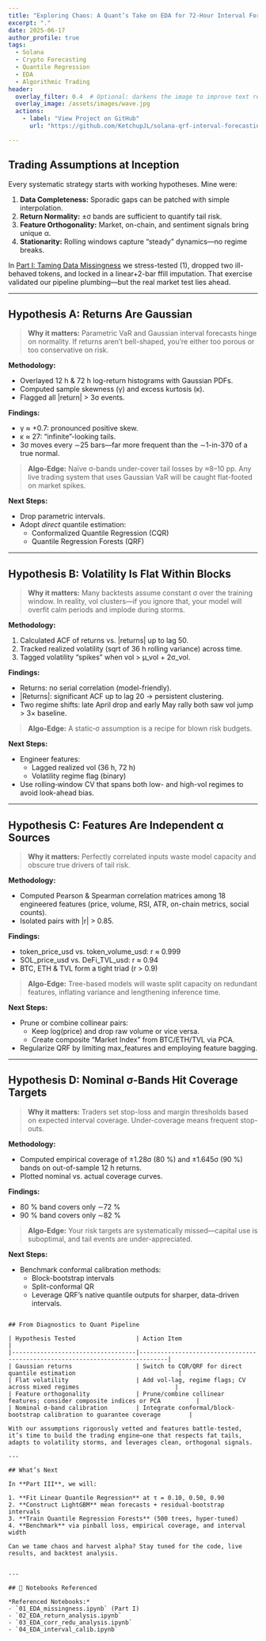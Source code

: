 ```yaml
---
title: "Exploring Chaos: A Quant’s Take on EDA for 72-Hour Interval Forecasts of Solana Mid-Cap Tokens"
excerpt: "."
date: 2025-06-17
author_profile: true
tags:
  - Solana
  - Crypto Forecasting
  - Quantile Regression
  - EDA
  - Algorithmic Trading
header:
  overlay_filter: 0.4  # Optional: darkens the image to improve text readability
  overlay_image: /assets/images/wave.jpg
  actions:
    - label: "View Project on GitHub"
      url: "https://github.com/KetchupJL/solana-qrf-interval-forecasting"

---
```


## Trading Assumptions at Inception

Every systematic strategy starts with working hypotheses. Mine were:

1. **Data Completeness:** Sporadic gaps can be patched with simple interpolation.  
2. **Return Normality:** ±σ bands are sufficient to quantify tail risk.  
3. **Feature Orthogonality:** Market, on-chain, and sentiment signals bring unique α.  
4. **Stationarity:** Rolling windows capture “steady” dynamics—no regime breaks.

In [Part I: Taming Data Missingness](https://ketchupjl.github.io/qrf-pipeline/) we stress-tested (1), dropped two ill-behaved tokens, and locked in a linear+2-bar ffill imputation. That exercise validated our pipeline plumbing—but the real market test lies ahead.

---

## Hypothesis A: Returns Are Gaussian

> **Why it matters:** Parametric VaR and Gaussian interval forecasts hinge on normality. If returns aren’t bell-shaped, you’re either too porous or too conservative on risk.

**Methodology:**  
- Overlayed 12 h & 72 h log-return histograms with Gaussian PDFs.  
- Computed sample skewness (γ) and excess kurtosis (κ).  
- Flagged all |return| > 3σ events.

**Findings:**  
- γ ≈ +0.7: pronounced positive skew.  
- κ ≈ 27: “infinite”-looking tails.  
- 3σ moves every ∼25 bars—far more frequent than the ∼1-in-370 of a true normal.

> **Algo-Edge:** Naïve σ-bands under-cover tail losses by ≈8–10 pp. Any live trading system that uses Gaussian VaR will be caught flat-footed on market spikes.

**Next Steps:**  
- Drop parametric intervals.  
- Adopt _direct_ quantile estimation:  
  - Conformalized Quantile Regression (CQR)  
  - Quantile Regression Forests (QRF)

---

## Hypothesis B: Volatility Is Flat Within Blocks

> **Why it matters:** Many backtests assume constant σ over the training window. In reality, vol clusters—if you ignore that, your model will overfit calm periods and implode during storms.

**Methodology:**  
1. Calculated ACF of returns vs. |returns| up to lag 50.  
2. Tracked realized volatility (sqrt of 36 h rolling variance) across time.  
3. Tagged volatility “spikes” when vol > µ_vol + 2σ_vol.

**Findings:**  
- Returns: no serial correlation (model-friendly).  
- |Returns|: significant ACF up to lag 20 → persistent clustering.  
- Two regime shifts: late April drop and early May rally both saw vol jump > 3× baseline.

> **Algo-Edge:** A static‐σ assumption is a recipe for blown risk budgets.  

**Next Steps:**  
- Engineer features:  
  - Lagged realized vol (36 h, 72 h)  
  - Volatility regime flag (binary)  
- Use rolling‐window CV that spans both low- and high-vol regimes to avoid look-ahead bias.

---

## Hypothesis C: Features Are Independent α Sources


> **Why it matters:** Perfectly correlated inputs waste model capacity and obscure true drivers of tail risk.

**Methodology:**  
- Computed Pearson & Spearman correlation matrices among 18 engineered features (price, volume, RSI, ATR, on-chain metrics, social counts).  
- Isolated pairs with |r| > 0.85.

**Findings:**  
- token_price_usd vs. token_volume_usd: r ≈ 0.999  
- SOL_price_usd vs. DeFi_TVL_usd: r ≈ 0.94  
- BTC, ETH & TVL form a tight triad (r > 0.9)

> **Algo-Edge:** Tree-based models will waste split capacity on redundant features, inflating variance and lengthening inference time.

**Next Steps:**  
- Prune or combine collinear pairs:  
  - Keep log(price) and drop raw volume or vice versa.  
  - Create composite “Market Index” from BTC/ETH/TVL via PCA.  
- Regularize QRF by limiting max_features and employing feature bagging.

---

## Hypothesis D: Nominal σ-Bands Hit Coverage Targets


> **Why it matters:** Traders set stop-loss and margin thresholds based on expected interval coverage. Under-coverage means frequent stop-outs.

**Methodology:**  
- Computed empirical coverage of ±1.28σ (80 %) and ±1.645σ (90 %) bands on out-of-sample 12 h returns.  
- Plotted nominal vs. actual coverage curves.

**Findings:**  
- 80 % band covers only ∼72 %  
- 90 % band covers only ∼82 %

> **Algo-Edge:** Your risk targets are systematically missed—capital use is suboptimal, and tail events are under-appreciated.

**Next Steps:**  
- Benchmark conformal calibration methods:  
  - Block-bootstrap intervals  
  - Split-conformal QR  
  - Leverage QRF’s native quantile outputs for sharper, data-driven intervals.

```

## From Diagnostics to Quant Pipeline

| Hypothesis Tested                 | Action Item                                                                  |
|-----------------------------------|------------------------------------------------------------------------------|
| Gaussian returns                  | Switch to CQR/QRF for direct quantile estimation                             |
| Flat volatility                   | Add vol-lag, regime flags; CV across mixed regimes                           |
| Feature orthogonality             | Prune/combine collinear features; consider composite indices or PCA          |
| Nominal σ-band calibration        | Integrate conformal/block-bootstrap calibration to guarantee coverage        |

With our assumptions rigorously vetted and features battle-tested, it’s time to build the trading engine—one that respects fat tails, adapts to volatility storms, and leverages clean, orthogonal signals.

---

## What’s Next

In **Part III**, we will:

1. **Fit Linear Quantile Regression** at τ = 0.10, 0.50, 0.90  
2. **Construct LightGBM** mean forecasts + residual-bootstrap intervals  
3. **Train Quantile Regression Forests** (500 trees, hyper-tuned)  
4. **Benchmark** via pinball loss, empirical coverage, and interval width  

Can we tame chaos and harvest alpha? Stay tuned for the code, live results, and backtest analysis.


---

## 🔗 Notebooks Referenced

*Referenced Notebooks:*  
- `01_EDA_missingness.ipynb` (Part I)  
- `02_EDA_return_analysis.ipynb`  
- `03_EDA_corr_redu_analysis.ipynb`  
- `04_EDA_interval_calib.ipynb`  
